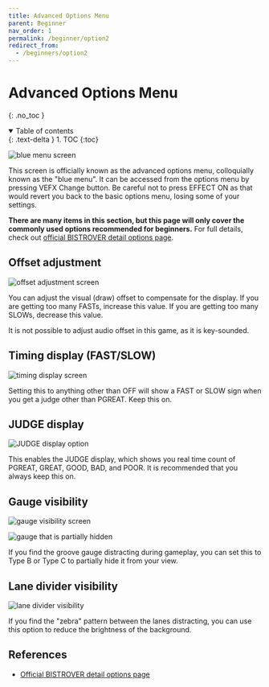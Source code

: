 ```yaml
---
title: Advanced Options Menu
parent: Beginner
nav_order: 1
permalink: /beginner/option2
redirect_from:
  - /beginners/option2
---
```


# Advanced Options Menu
{: .no_toc }

<details open markdown="block">
  <summary>
    Table of contents
  </summary>
  {: .text-delta }
1. TOC
{:toc}
</details>

![blue menu screen](/assets/img/option2/bluemenu.png)

This screen is officially known as the advanced options menu, colloquially known as the "blue menu". It can be accessed from the options menu by pressing VEFX Change button. Be careful not to press EFFECT ON as that would revert you back to the basic options menu, losing some of your settings.

**There are many items in this section, but this page will only cover the commonly used options recommended for beginners.** For full details, check out [official BISTROVER detail options page](https://p.eagate.573.jp/game/2dx/28/howto/play/option_detail.html).

## Offset adjustment

![offset adjustment screen](/assets/img/option2/offset.png)

You can adjust the visual (draw) offset to compensate for the display. If you are getting too many FASTs, increase this value. If you are getting too many SLOWs, decrease this value.

It is not possible to adjust audio offset in this game, as it is key-sounded.

## Timing display (FAST/SLOW)

![timing display screen](/assets/img/option2/fastslow.png)

Setting this to anything other than OFF will show a FAST or SLOW sign when you get a judge other than PGREAT. Keep this on.

## JUDGE display

![JUDGE display option](/assets/img/option2/judgewindow.png)

This enables the JUDGE display, which shows you real time count of PGREAT, GREAT, GOOD, BAD, and POOR. It is recommended that you always keep this on.

## Gauge visibility

![gauge visibility screen](/assets/img/option2/gauge.png)

![gauge that is partially hidden](/assets/img/option2/hidegauge.png)

If you find the groove gauge distracting during gameplay, you can set this to Type B or Type C to partially hide it from your view.

## Lane divider visibility

![lane divider visibility](/assets/img/option2/brightness.png)

If you find the "zebra" pattern between the lanes distracting, you can use this option to reduce the brightness of the background.

## References

* [Official BISTROVER detail options page](https://p.eagate.573.jp/game/2dx/28/howto/play/option_detail.html)
